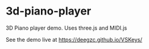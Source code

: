 3d-piano-player
===============

3D Piano player demo. Uses three.js and MIDI.js

See the demo live at https://deegzc.github.io/VSKeys/
